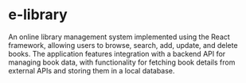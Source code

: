 # e-library
An online library management system implemented using the React framework, allowing users to browse, search, add, update, and delete books. The application features integration with a backend API for managing book data, with functionality for fetching book details from external APIs and storing them in a local database. 
